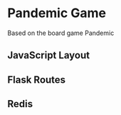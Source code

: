 # Pandemic Game
Based on the board game Pandemic

## JavaScript Layout


## Flask Routes


## Redis

